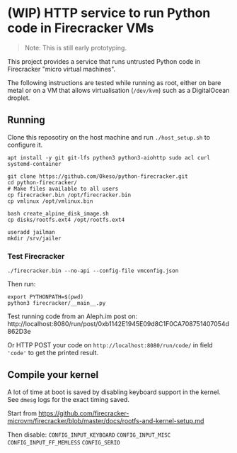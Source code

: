 # (WIP) HTTP service to run Python code in Firecracker VMs

> Note: This is still early prototyping.

This project provides a service that runs untrusted Python code in Firecracker
"micro virtual machines".

The following instructions are tested while running as root, either on bare metal or on a
VM that allows virtualisation (`/dev/kvm`) such as a DigitalOcean droplet.

## Running

Clone this reposotiry on the host machine and run `./host_setup.sh` to configure it.

```shell
apt install -y git git-lfs python3 python3-aiohttp sudo acl curl systemd-container
```

```shell
git clone https://github.com/Okeso/python-firecracker.git
cd python-firecracker/
# Make files available to all users
cp firecracker.bin /opt/firecracker.bin
cp vmlinux /opt/vmlinux.bin

bash create_alpine_disk_image.sh
cp disks/rootfs.ext4 /opt/rootfs.ext4

useradd jailman
mkdir /srv/jailer
```

### Test Firecracker

```shell
./firecracker.bin --no-api --config-file vmconfig.json
````

Then run:
```shell
export PYTHONPATH=$(pwd)
python3 firecracker/__main__.py
```

Test running code from an Aleph.im post on:
http://localhost:8080/run/post/0xb1142E1945E09d8C1F0CA708751407054d862D3e

Or HTTP POST your code on `http://localhost:8080/run/code/` in field `'code'` to get
the printed result.

## Compile your kernel

A lot of time at boot is saved by disabling keyboard support in the kernel.
See `dmesg` logs for the exact timing saved.

Start from https://github.com/firecracker-microvm/firecracker/blob/master/docs/rootfs-and-kernel-setup.md

Then disable:
`CONFIG_INPUT_KEYBOARD`
`CONFIG_INPUT_MISC`
`CONFIG_INPUT_FF_MEMLESS`
`CONFIG_SERIO`
